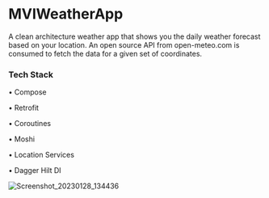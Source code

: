 # MVIWeatherApp
A clean architecture weather app that shows you the daily weather forecast based on your location. An open source API from open-meteo.com is consumed to fetch the data for a given set of coordinates.

### Tech Stack

• Compose

• Retrofit

• Coroutines

• Moshi

• Location Services

• Dagger Hilt DI

![Screenshot_20230128_134436](https://user-images.githubusercontent.com/60574717/215259177-d931681a-58d4-4af9-b746-3586a94774c7.png)
